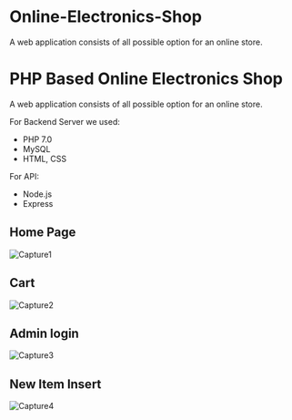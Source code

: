 # Online-Electronics-Shop
A web application consists of all possible option for an online store.
# PHP Based Online Electronics Shop

A web application consists of all possible option for an online store.


For Backend Server we used:

* PHP 7.0
* MySQL
* HTML, CSS

For API:

* Node.js
* Express

## Home Page

![Capture1](./assets/Capture1.png)

##  Cart

![Capture2](./assets/Capture2.png)


## Admin login

![Capture3](./assets/Capture3.png)

## New Item Insert

![Capture4](./assets/Capture4.png)
